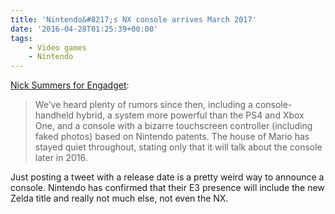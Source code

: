 ```yaml
---
title: 'Nintendo&#8217;s NX console arrives March 2017'
date: '2016-04-28T01:25:39+00:00'
tags:
    - Video games
    - Nintendo
---
```


[Nick Summers for Engadget](https://www.engadget.com/2016-04-27-nintendo-nx-launch-march-2017.html):

> We’ve heard plenty of rumors since then, including a console-handheld hybrid, a system more powerful than the PS4 and Xbox One, and a console with a bizarre touchscreen controller (including faked photos) based on Nintendo patents. The house of Mario has stayed quiet throughout, stating only that it will talk about the console later in 2016.

Just posting a tweet with a release date is a pretty weird way to announce a console. Nintendo has confirmed that their E3 presence will include the new Zelda title and really not much else, not even the NX.